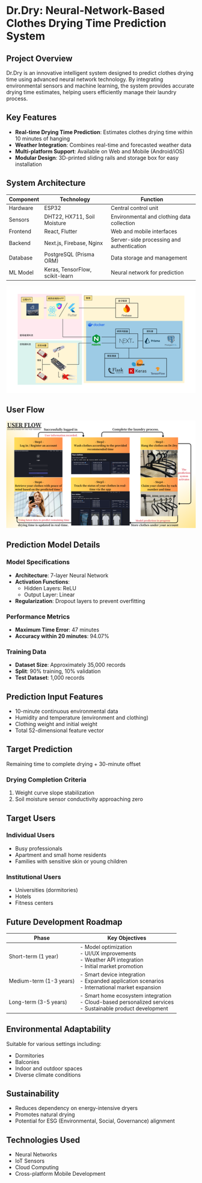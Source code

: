 # Dr.Dry: Neural-Network-Based Clothes Drying Time Prediction System

## Project Overview

Dr.Dry is an innovative intelligent system designed to predict clothes drying time using advanced neural network technology. By integrating environmental sensors and machine learning, the system provides accurate drying time estimates, helping users efficiently manage their laundry process.

## Key Features

- **Real-time Drying Time Prediction**: Estimates clothes drying time within 10 minutes of hanging
- **Weather Integration**: Combines real-time and forecasted weather data
- **Multi-platform Support**: Available on Web and Mobile (Android/iOS)
- **Modular Design**: 3D-printed sliding rails and storage box for easy installation

## System Architecture

| Component | Technology | Function |
|-----------|------------|----------|
| Hardware | ESP32 | Central control unit |
| Sensors | DHT22, HX711, Soil Moisture | Environmental and clothing data collection |
| Frontend | React, Flutter | Web and mobile interfaces |
| Backend | Next.js, Firebase, Nginx | Server-side processing and authentication |
| Database | PostgreSQL (Prisma ORM) | Data storage and management |
| ML Model | Keras, TensorFlow, scikit-learn | Neural network for prediction |

![System Architecture](./src/SystemArchitecture.png)

## User Flow

![UserFlow](./src/UserFlow.png)

## Prediction Model Details

### Model Specifications
- **Architecture**: 7-layer Neural Network
- **Activation Functions**: 
  - Hidden Layers: ReLU
  - Output Layer: Linear
- **Regularization**: Dropout layers to prevent overfitting

### Performance Metrics
- **Maximum Time Error**: 47 minutes
- **Accuracy within 20 minutes**: 94.07%

### Training Data
- **Dataset Size**: Approximately 35,000 records
- **Split**: 90% training, 10% validation
- **Test Dataset**: 1,000 records

## Prediction Input Features
- 10-minute continuous environmental data
- Humidity and temperature (environment and clothing)
- Clothing weight and initial weight
- Total 52-dimensional feature vector

## Target Prediction
Remaining time to complete drying + 30-minute offset

### Drying Completion Criteria
1. Weight curve slope stabilization
2. Soil moisture sensor conductivity approaching zero

## Target Users

### Individual Users
- Busy professionals
- Apartment and small home residents
- Families with sensitive skin or young children

### Institutional Users
- Universities (dormitories)
- Hotels
- Fitness centers

## Future Development Roadmap

| Phase | Key Objectives |
|-------|----------------|
| Short-term (1 year) | - Model optimization <br> - UI/UX improvements <br> - Weather API integration <br> - Initial market promotion |
| Medium-term (1-3 years) | - Smart device integration <br> - Expanded application scenarios <br> - International market expansion |
| Long-term (3-5 years) | - Smart home ecosystem integration <br> - Cloud-based personalized services <br> - Sustainable product development |

## Environmental Adaptability
Suitable for various settings including:
- Dormitories
- Balconies
- Indoor and outdoor spaces
- Diverse climate conditions

## Sustainability
- Reduces dependency on energy-intensive dryers
- Promotes natural drying
- Potential for ESG (Environmental, Social, Governance) alignment

## Technologies Used
- Neural Networks
- IoT Sensors
- Cloud Computing
- Cross-platform Mobile Development